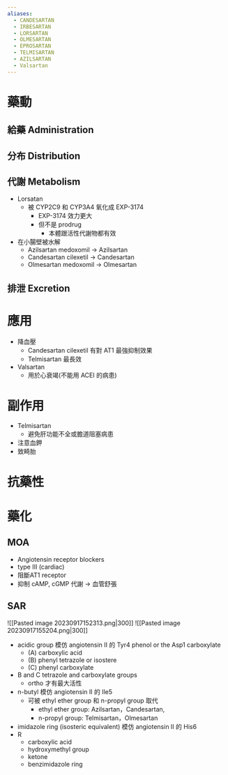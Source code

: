 ```yaml
---
aliases:
  - CANDESARTAN
  - IRBESARTAN
  - LORSARTAN
  - OLMESARTAN
  - EPROSARTAN
  - TELMISARTAN
  - AZILSARTAN
  - Valsartan
---
```


# 藥動
## 給藥 Administration
## 分布 Distribution
## 代謝 Metabolism
- Lorsatan
	- 被 CYP2C9 和 CYP3A4 氧化成 EXP-3174
		- EXP-3174 效力更大
		- 但不是 prodrug
			- 本體跟活性代謝物都有效
- 在小腸壁被水解
	- Azilsartan medoxomil $\rightarrow$ Azilsartan
	- Candesartan cilexetil $\rightarrow$ Candesartan
	- Olmesartan medoxomil $\rightarrow$ Olmesartan
## 排泄 Excretion
# 應用
- 降血壓
	- Candesartan cilexetil 有對 AT1 最強抑制效果
	- Telmisartan 最長效
- Valsartan
	- 用於心衰竭(不能用 ACEI 的病患)
# 副作用
- Telmisartan
	- 避免肝功能不全或膽道阻塞病患
- 注意血鉀
- 致畸胎
# 抗藥性
# 藥化
## MOA
- Angiotensin receptor blockers
- type III (cardiac) 
- 阻斷AT1 receptor
- 抑制 cAMP, cGMP 代謝 $\rightarrow$ 血管舒張
## SAR
![[Pasted image 20230917152313.png|300]]
![[Pasted image 20230917155204.png|300]]
- acidic group 模仿 angiotensin II 的 Tyr4 phenol or the Asp1 carboxylate
	- (A) carboxylic acid 
	- (B) phenyl tetrazole or isostere
	- (C) phenyl carboxylate 
- B and C tetrazole and carboxylate groups
	- ortho 才有最大活性
- n-butyl 模仿 angiotensin II 的 Ile5
	- 可被 ethyl ether group 和 n-propyl group 取代
		- ethyl ether group: Azilsartan，Candesartan,
		- n-propyl group: Telmisartan，Olmesartan
- imidazole ring (isosteric equivalent) 模仿 angiotensin II 的 His6
- R
	- carboxylic acid
	- hydroxymethyl group
	- ketone
	- benzimidazole ring

